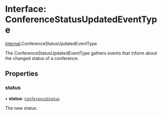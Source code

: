 # Interface: ConferenceStatusUpdatedEventType

[internal](../modules/internal.md).ConferenceStatusUpdatedEventType

The ConferenceStatusUpdatedEventType gathers events that inform about the changed status of a conference.

## Properties

### status

• **status**: [`ConferenceStatus`](../enums/internal.ConferenceStatus.md)

The new status.

